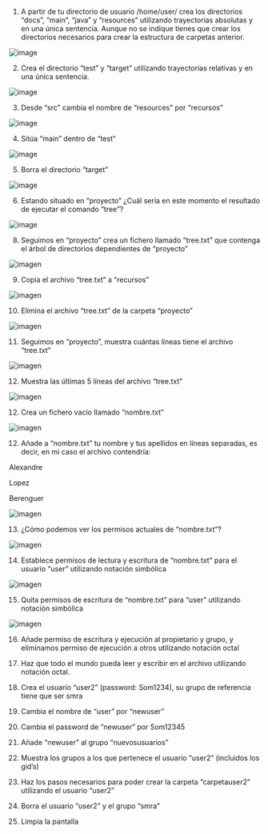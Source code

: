1. A partir de tu directorio de usuario /home/user/ crea los directorios “docs”, “main”, “java” y “resources” utilizando trayectorias absolutas y en una única sentencia. Aunque no se indique tienes que crear los directorios necesarios para crear la estructura de carpetas anterior.

![image](https://github.com/user-attachments/assets/940be372-4f46-4898-a51f-97b566f127c0)

2. Crea el directorio “test” y “target” utilizando trayectorias relativas y en una única sentencia.

![image](https://github.com/user-attachments/assets/46e32bef-e8c9-4152-8d54-98ccff76273d)

3. Desde “src” cambia el nombre de “resources” por “recursos”

![image](https://github.com/user-attachments/assets/a1d6e428-0ae1-43ba-9189-3136092fc965)

4. Sitúa “main” dentro de “test”

![image](https://github.com/user-attachments/assets/c9b91be2-a6f1-45e9-8bd3-34eff091b3af)

5. Borra el directorio “target”

![image](https://github.com/user-attachments/assets/4f69cbe0-4c28-4b59-bd55-6662b6b71fbc)

6. Estando situado en “proyecto” ¿Cuál sería en este momento el resultado de ejecutar el comando “tree”?

![image](https://github.com/user-attachments/assets/3096ffc3-a401-4e4c-a240-bd414c70c1f4)

8. Seguimos en “proyecto” crea un fichero llamado “tree.txt” que contenga el árbol de directorios dependientes de “proyecto”

![imagen](https://github.com/user-attachments/assets/d06a3945-bf18-4cfd-88e1-eec3a2e648ff)

9. Copia el archivo “tree.txt” a “recursos”

![imagen](https://github.com/user-attachments/assets/95f764d1-7f61-4aab-bf6b-9ff4f224febc)

10. Elimina el archivo “tree.txt” de la carpeta “proyecto”

![imagen](https://github.com/user-attachments/assets/89baf8f7-b89f-4c3f-88d1-9332f8fb9dfa)

11. Seguimos en “proyecto”, muestra cuántas líneas tiene el archivo “tree.txt”

![imagen](https://github.com/user-attachments/assets/81900845-63e8-4231-9375-707ff81dd532)

12. Muestra las últimas 5 líneas del archivo “tree.txt”

![imagen](https://github.com/user-attachments/assets/b8938c36-90e2-416b-9744-fb09d2c00a2e)

12. Crea un fichero vacío llamado “nombre.txt”

![imagen](https://github.com/user-attachments/assets/d6982868-388c-49a8-8446-124a84acb608)

12. Añade a “nombre.txt” tu nombre y tus apellidos en líneas separadas, es decir, en mi caso el archivo contendría:

Alexandre

Lopez

Berenguer

![imagen](https://github.com/user-attachments/assets/993da3a8-3c53-4614-ac8a-cb6e27e12ed9)

13. ¿Cómo podemos ver los permisos actuales de “nombre.txt”?

![imagen](https://github.com/user-attachments/assets/0d46b793-787f-46b2-8a4c-7ea15d302164)

14. Establece permisos de lectura y escritura de “nombre.txt” para el usuario “user” utilizando notación simbólica

![imagen](https://github.com/user-attachments/assets/39a4c2f3-26b6-49e9-9917-addc222bfbff)

15. Quita permisos de escritura de “nombre.txt” para “user” utilizando notación simbólica

![imagen](https://github.com/user-attachments/assets/a66577ce-884c-4365-8c61-b3b834e368ba)

16. Añade permiso de escritura y ejecución al propietario y grupo, y eliminamos permiso de ejecución a otros utilizando notación octal

17. Haz que todo el mundo pueda leer y escribir en el archivo utilizando notación octal.

18. Crea el usuario “user2” (password: Som1234), su grupo de referencia tiene que ser smra

19. Cambia el nombre de “user” por “newuser”

20. Cambia el password de “newuser” por Som12345

21. Añade “newuser” al grupo “nuevosusuarios”

22. Muestra los grupos a los que pertenece el usuario “user2” (incluidos los gid’s)

23. Haz los pasos necesarios para poder crear la carpeta “carpetauser2” utilizando el usuario “user2”

24. Borra el usuario “user2” y el grupo “smra”

25. Limpia la pantalla 
